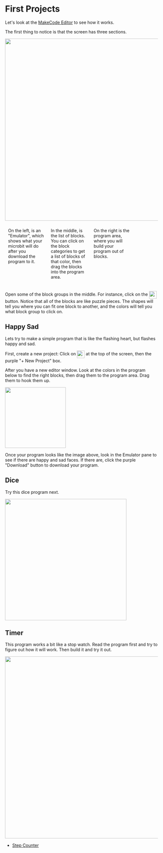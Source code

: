 # First Projects

Let's look at the [MakeCode Editor](https://makecode.microbit.org) to see how it works. 

The first thing to notice is that the screen has three sections. 

<img src="/HourofMicrobit/assets/mb_editor.png" width="600px" >

<div style="clear: both;"></div>

<div style="float: left; width: 28%; box-sizing: border-box; padding: 10px;">
    <p>On the left, is an "Emulator", which shows what your microbit will do
    after you download the program to it.</p>
</div>
<div style="float: left; width: 28%; box-sizing: border-box; padding: 10px;">
    <p>In the middle, is the list of blocks. You can click on the block
    categories to get a list of blocks of that color, then drag the blocks
    into the program area.</p>
</div>
<div style="float: left; width: 28%; box-sizing: border-box; padding: 10px;">
    <p>On the right is the program area, where you will build your program out of blocks.</p>
</div>
<div style="clear: both;"></div>


Open some of the block groups in the middle. For instance, click on the <img
style="vertical-align:middle" src="/HourofMicrobit/assets/input.png"
height="25px" > button. Notice that all of the blocks are like puzzle pieces.
The shapes will tell you where you can fit one block to another, and the
colors will tell you what block group to click on. 


## Happy Sad

Lets try to make a simple program that is like the flashing heart, but
flashes happy and sad. 

First, create a new project: Click on <img style="vertical-align:middle"
src="/HourofMicrobit/assets/microbit.png" height="25px" > at the top of the
screen, then the  purple "+ New Project" box. 

After you have a new editor window. Look at the colors in the program below to find the right blocks, then drag them to the program area. Drag them to hook them up. 

<img src="/HourofMicrobit/assets/happy_sad.png" width="200px" >

Once your program looks like the image above, look in the Emulator pane to see if there are happy and sad faces. If there are, click the purple "Download" button to download your program. 


## Dice

Try this dice program next. 

<img src="/HourofMicrobit/assets/dice.png" width="400px" >


## Timer

This program works a bit like a stop watch. Read the program first and try
to figure out how it will work. Then build it and try it out. 

<img src="/HourofMicrobit/assets/timer.png" width="600px" >


* [Step Counter](https://microbit.org/projects/make-it-code-it/step-counter/)

